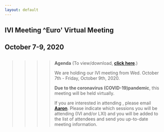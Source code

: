 ```yaml
---
layout: default
---
```

<div id="rightCol0">

<div data-align="center">

## IVI Meeting ^Euro' Virtual Meeting

## October 7-9, 2020

</div>

> > > > ##
> > > >
> > > > **Agenda** (To view/download, **[click here](Oct%202020%20Agenda%20-%20IVI.pdf)**.)
> > > >
> > > > We are holding our IVI meeting from Wed. October 7th - Friday,
> > > > October 9th, 2020.
> > > >
> > > > **Due to the coronavirus (COVID-19)pandemic**, this meeting will
> > > > be held virtually.
> > > >
> > > > If you are interested in attending , please email
> > > > [**Aaron**](mailto:ExecDir@LXIStandard.org). Please indicate
> > > > which sessions you will be attending (IVI and/or LXI) and you
> > > > will be added to the list of attendees and send you up-to-date
> > > > meeting information.
> > >
> > > > >

####

>
>
> > ###
> >
> > >



> >

####

####

####



</div>
